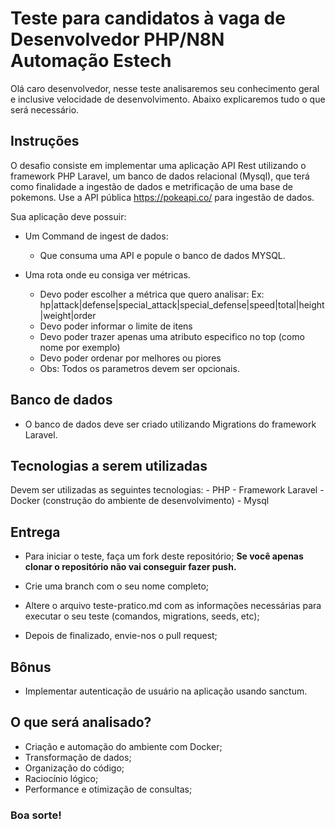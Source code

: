 #  Teste para candidatos à vaga de Desenvolvedor PHP/N8N Automação Estech

Olá caro desenvolvedor, nesse teste analisaremos seu conhecimento geral e inclusive velocidade de desenvolvimento. Abaixo explicaremos tudo o que será necessário.

##  Instruções

O desafio consiste em implementar uma aplicação API Rest utilizando o framework PHP Laravel, um banco de dados relacional (Mysql), que terá como finalidade a ingestão de dados e metrificação de uma base de pokemons.
Use a API pública https://pokeapi.co/ para ingestão de dados.

Sua aplicação deve possuir:

- Um Command de ingest de dados:
	- Que consuma uma API e popule o banco de dados MYSQL.  	

- Uma rota onde eu consiga ver métricas.
	- Devo poder escolher a métrica que quero analisar: Ex: hp|attack|defense|special_attack|special_defense|speed|total|height|weight|order
	- Devo poder informar o limite de itens
	- Devo poder trazer apenas uma atributo especifico no top (como nome por exemplo)
  	- Devo poder ordenar por melhores ou piores
  	- Obs: Todos os parametros devem ser opcionais.
   
##  Banco de dados

- O banco de dados deve ser criado utilizando Migrations do framework Laravel.

##  Tecnologias a serem utilizadas

Devem ser utilizadas as seguintes tecnologias:
	- PHP
	- Framework Laravel
	- Docker (construção do ambiente de desenvolvimento)
	- Mysql

##  Entrega

- Para iniciar o teste, faça um fork deste repositório; **Se você apenas clonar o repositório não vai conseguir fazer push.**

- Crie uma branch com o seu nome completo;
- Altere o arquivo teste-pratico.md com as informações necessárias para executar o seu teste (comandos, migrations, seeds, etc);

- Depois de finalizado, envie-nos o pull request;

##  Bônus

- Implementar autenticação de usuário na aplicação usando sanctum.

##  O que será analisado?

- Criação e automação do ambiente com Docker;
- Transformação de dados;
- Organização do código;
- Raciocínio lógico;
- Performance e otimização de consultas;

###  Boa sorte!

